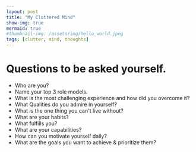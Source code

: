 ```yaml
---
layout: post
title: "My Cluttered Mind"
show-img: true
mermaid: true
#thumbnail-img: /assets/img/hello_world.jpeg
tags: [clutter, mind, thoughts]
---
```


# Questions to be asked yourself.

* Who are you?
* Name your top 3 role models.
* What is the most challenging experience and how did you overcome it?
* What Qualities do you admire in yourself?
* What is the one thing you can't live without?
* What are your habits?
* What fulfills you?
* What are your capabilities?
* How can you motivate yourself daily?
* What are the goals you want to achieve & prioritize them?